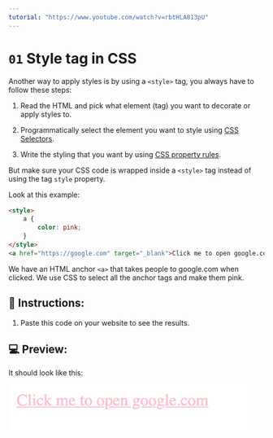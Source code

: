 ```yaml
---
tutorial: "https://www.youtube.com/watch?v=rbtHLA813pU"
---
```

# `01` Style tag in CSS

Another way to apply styles is by using a `<style>` tag, you always have to follow these steps:

1. Read the HTML and pick what element (tag) you want to decorate or apply styles to.

2. Programmatically select the element you want to style using [CSS Selectors](https://4geeks.com/lesson/what-is-css-learn-css#wait-what-is-a-selector).

3. Write the styling that you want by using [CSS property rules](https://4geeks.com/lesson/what-is-css-learn-css#properties).

But make sure your CSS code is wrapped inside a `<style>` tag instead of using the tag `style` property.

Look at this example:

```html
<style>
    a {
        color: pink;
    }
</style>
<a href="https://google.com" target="_blank">Click me to open google.com</a>
```

We have an HTML anchor `<a>` that takes people to google.com when clicked.
We use CSS to select all the anchor tags and make them pink.

## 📝 Instructions:

1. Paste this code on your website to see the results.

## 💻 Preview:

It should look like this:

![01 Hello World Exercise Preview](../../.learn/assets/01-1.png?raw=true)
